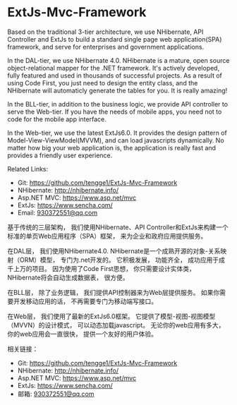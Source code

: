 # ExtJs-Mvc-Framework

Based on the traditional 3-tier architecture, we use NHibernate, API Controller and ExtJs to build a standard single page web application(SPA) framework, and serve for enterprises and government applications.

In the DAL-tier, we use NHibernate 4.0. NHibernate is a mature, open source object-relational mapper for the .NET framework. It's actively developed, fully featured and used in thousands of successful projects. As a result of using Code First, you just need to design the entity class, and the NHibernate will automaticly generate the tables for you. It is really amazing!
  
In the BLL-tier, in addition to the business logic, we provide API controller to serve the Web-tier. If you have the needs of mobile apps, you need not to code for the mobile app interface.
  
In the Web-tier, we use the latest ExtJs6.0. It provides the design pattern of Model-View-ViewModel(MVVM), and can load javascripts dynamically. No matter how big your web application is, the application is really fast and provides a friendly user experience.

Related Links:

- Git: https://github.com/tengge1/ExtJs-Mvc-Framework
- NHibernate: http://nhibernate.info/
- Asp.NET MVC: https://www.asp.net/mvc
- ExtJs: https://www.sencha.com/
- Email: 930372551@qq.com
  
基于传统的三层架构， 我们使用NHibernate、API Controller和ExtJs来构建一个标准的单页Web应用程序（SPA）框架， 来为企业和政府应用提供服务。
  
在DAL层， 我们使用NHibernate4.0. NHibernate是一个成熟开源的对象-关系映射（ORM）模型， 专门为.net开发的。 它积极发展， 功能齐全， 成功应用于成千上万的项目。 因为使用了Code First思想， 你只需要设计实体类， NHibernate将会自动生成数据表， 很方便。
  
在BLL层， 除了业务逻辑， 我们提供API控制器来为Web层提供服务。 如果你需要开发移动应用的话， 不再需要专门为移动端写接口。
  
在Web层， 我们使用了最新的ExtJs6.0框架。 它提供了模型-视图-视图模型（MVVN）的设计模式， 可以动态加载javascript。 无论你的web应用有多大， 你的web应用会一直很快， 提供一个友好的用户体验。

相关链接：

- Git: https://github.com/tengge1/ExtJs-Mvc-Framework
- NHibernate: http://nhibernate.info/
- Asp.NET MVC: https://www.asp.net/mvc
- ExtJs: https://www.sencha.com/
- 邮箱: 930372551@qq.com
